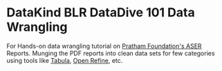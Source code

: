 DataKind BLR DataDive 101 Data Wrangling
========================================

For Hands-on data wrangling tutorial on <a href="http://www.asercentre.org/">Pratham Foundation's ASER</a> Reports. Munging the PDF reports into clean data sets for few categories using tools like <a href="http://tabula.technology/">Tabula</a>, <a href="http://openrefine.org/">Open Refine</a>, etc.
